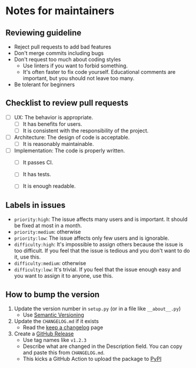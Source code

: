 # Notes for maintainers

## Reviewing guideline

-   Reject pull requests to add bad features
-   Don't merge commits including bugs
-   Don't request too much about coding styles
    -   Use linters if you want to forbid something.
    -   It's often faster to fix code yourself. Educational comments are important, but you should not leave too many.
-   Be tolerant for beginners


## Checklist to review pull requests

-   [ ] UX: The behavior is appropriate.
    -   [ ] It has benefits for users.
    -   [ ] It is consistent with the responsibility of the project.
-   [ ] Architecture: The design of code is acceptable.
    -   [ ] It is reasonably maintainable.
-   [ ] Implementation: The code is properly written.
    -   [ ] It passes CI.
    -   [ ] It has tests.
    -   [ ] It is enough readable.


## Labels in issues

-   `priority:high`: The issue affects many users and is important. It should be fixed at most in a month.
-   `priority:medium`: otherwise
-   `priority:low`: The issue affects only few users and is ignorable.
-   `difficulty:high`: It's impossible to assign others because the issue is too difficult. If you feel that the issue is tedious and you don't want to do it, use this.
-   `difficulty:medium`: otherwise
-   `difficulty:low`: It's trivial. If you feel that the issue enough easy and you want to assign it to anyone, use this. 


## How to bump the version

1.  Update the version number in `setup.py` (or in a file like `__about__.py`)
    -   Use [Semantic Versioning](https://semver.org/)
1.  Update the `CHANGELOG.md` if it exists
    -   Read the [keep a changelog](https://keepachangelog.com/) page
1.  Create a [GitHub Release](https://help.github.com/en/github/administering-a-repository/managing-releases-in-a-repository)
    -   Use tag names like `v1.2.3`
    -   Describe what are changed in the Description field. You can copy and paste this from `CHANGELOG.md`.
    -   This kicks a GitHub Action to upload the package to [PyPI](https://pypi.org/)
